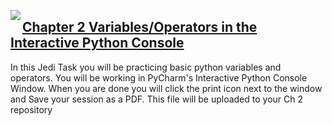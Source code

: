 <img align="left" src="http://hermonswebsites.com/Classes/CS/python.png"><H2><a href="https://sites.google.com/urbandaleschools.com/pythonjedi/2-variablesoperators" target="_blank">Chapter 2 Variables/Operators in the Interactive Python Console</a></H2>



In this Jedi Task you will be practicing basic python variables and operators. You will be working in PyCharm's Interactive Python Console Window. When you are done you will click the print icon next to the window and Save your session as a PDF. This file will be uploaded to your Ch 2 repository
